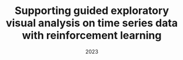 ---
title: "Supporting guided exploratory visual analysis on time series data with reinforcement learning"
collection: publications
excerpt: 'Yang Shi, Bingchang Chen, Ying Chen, Zhuochen Jin, Ke Xu, Xiaohan Jiao, Tian Gao, Nan Cao'
date: 2023
citation: 'Yang Shi, Bingchang Chen, Ying Chen, Zhuochen Jin, Ke Xu, Xiaohan Jiao, Tian Gao, Nan Cao, Supporting guided exploratory visual analysis on time series data with reinforcement learning[J], IEEE TVCG, 2023'
---